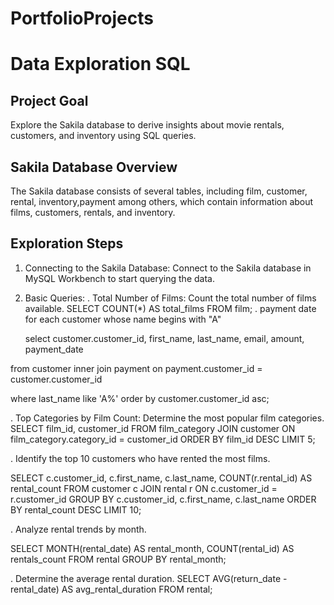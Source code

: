 # PortfolioProjects
# Data Exploration SQL
## Project Goal
Explore the Sakila database to derive insights about movie rentals, customers, and inventory using SQL queries.
## Sakila Database Overview
The Sakila database consists of several tables, including film, customer, rental, inventory,payment among others, which contain information about films, customers, rentals, and inventory.
## Exploration Steps
1. Connecting to the Sakila Database:
Connect to the Sakila database in MySQL Workbench to start querying the data.
2. Basic Queries:
   . Total Number of Films: Count the total number of films available.
    SELECT COUNT(*) AS total_films
FROM film;
   . payment date for each customer whose name begins with "A"

   select
customer.customer_id,
first_name,
last_name,
email,
amount,
payment_date


 from customer
 inner join payment on payment.customer_id = customer.customer_id
 
 where last_name like 'A%'
 order by customer.customer_id asc;
 
 


 
  . Top Categories by Film Count: Determine the most popular film categories.
  SELECT film_id, customer_id
FROM film_category 
JOIN customer ON film_category.category_id = customer_id
ORDER BY film_id DESC
LIMIT 5;

  . Identify the top 10 customers who have rented the most films.

SELECT c.customer_id, c.first_name, c.last_name, COUNT(r.rental_id) AS rental_count
FROM customer c
JOIN rental r ON c.customer_id = r.customer_id
GROUP BY c.customer_id, c.first_name, c.last_name
ORDER BY rental_count DESC
LIMIT 10;

   . Analyze rental trends by month.

SELECT MONTH(rental_date) AS rental_month, COUNT(rental_id) AS rentals_count
FROM rental
GROUP BY rental_month;

   . Determine the average rental duration.
SELECT AVG(return_date - rental_date) AS avg_rental_duration
FROM rental;

